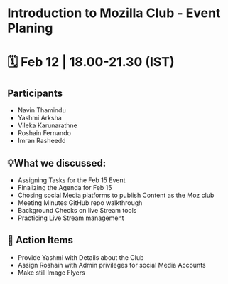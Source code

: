 #  Introduction to Mozilla Club - Event Planing 
# 🗓️ Feb 12 | 18.00-21.30 (IST)

## Participants

- Navin Thamindu
- Yashmi Arksha
- Vileka Karunarathne
- Roshain Fernando
- Imran Rasheedd

## 💡What we discussed:
- Assigning Tasks for the Feb 15 Event
- Finalizing the Agenda for Feb 15
- Chosing social Media platforms to publish Content as the Moz club
- Meeting Minutes GitHub repo walkthrough
- Background Checks on live Stream tools
- Practicing Live Stream management

## 🎯 Action Items
- Provide Yashmi with Details about the Club
- Assign Roshain with Admin privileges for social Media Accounts
- Make still Image Flyers

